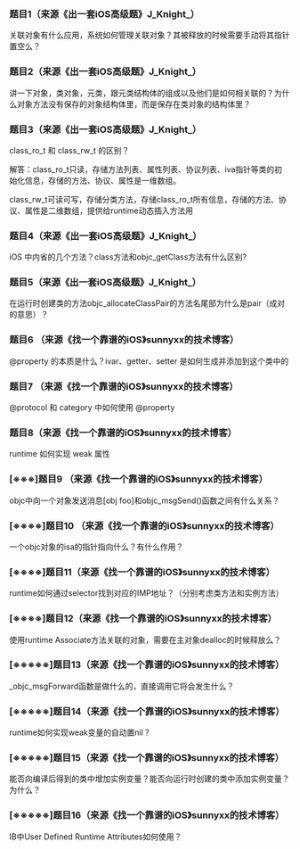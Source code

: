 ### 题目1（来源《出一套iOS高级题》J_Knight_）

关联对象有什么应用，系统如何管理关联对象？其被释放的时候需要手动将其指针置空么？

### 题目2（来源《出一套iOS高级题》J_Knight_）

讲一下对象，类对象，元类，跟元类结构体的组成以及他们是如何相关联的？为什么对象方法没有保存的对象结构体里，而是保存在类对象的结构体里？

### 题目3（来源《出一套iOS高级题》J_Knight_）

class_ro_t 和 class_rw_t 的区别？

解答：class_ro_t只读，存储方法列表、属性列表、协议列表、iva指针等类的初始化信息，存储的方法、协议、属性是一维数组。

class_rw_t可读可写，存储分类方法，存储class_ro_t所有信息，存储的方法、协议、属性是二维数组，提供给runtime动态插入方法用

### 题目4（来源《出一套iOS高级题》J_Knight_）

iOS 中内省的几个方法？class方法和objc_getClass方法有什么区别?

### 题目5（来源《出一套iOS高级题》J_Knight_）

在运行时创建类的方法objc_allocateClassPair的方法名尾部为什么是pair（成对的意思）？

### 题目6 （来源《找一个靠谱的iOS》sunnyxx的技术博客）

@property 的本质是什么？ivar、getter、setter 是如何生成并添加到这个类中的

### 题目7 （来源《找一个靠谱的iOS》sunnyxx的技术博客）

@protocol 和 category 中如何使用 @property

### 题目8（来源《找一个靠谱的iOS》sunnyxx的技术博客）

runtime 如何实现 weak 属性

### [※※※]题目9 （来源《找一个靠谱的iOS》sunnyxx的技术博客）

objc中向一个对象发送消息[obj foo]和objc_msgSend()函数之间有什么关系？

### [※※※※]题目10 （来源《找一个靠谱的iOS》sunnyxx的技术博客）

一个objc对象的isa的指针指向什么？有什么作用？

### [※※※※]题目11（来源《找一个靠谱的iOS》sunnyxx的技术博客）

runtime如何通过selector找到对应的IMP地址？（分别考虑类方法和实例方法）

### [※※※※]题目12（来源《找一个靠谱的iOS》sunnyxx的技术博客）

使用runtime Associate方法关联的对象，需要在主对象dealloc的时候释放么？

### [※※※※※]题目13（来源《找一个靠谱的iOS》sunnyxx的技术博客）

_objc_msgForward函数是做什么的，直接调用它将会发生什么？

### [※※※※※]题目14（来源《找一个靠谱的iOS》sunnyxx的技术博客）

runtime如何实现weak变量的自动置nil？

### [※※※※※]题目15（来源《找一个靠谱的iOS》sunnyxx的技术博客）

能否向编译后得到的类中增加实例变量？能否向运行时创建的类中添加实例变量？为什么？

### [※※※※※]题目16（来源《找一个靠谱的iOS》sunnyxx的技术博客）

IB中User Defined Runtime Attributes如何使用？